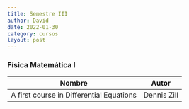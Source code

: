 ```yaml
---
title: Semestre III
author: David
date: 2022-01-30
category: cursos
layout: post
---
```


### Física Matemática I

|Nombre|Autor|
|------|-----|
|A first course in Differential Equations|Dennis Zill|